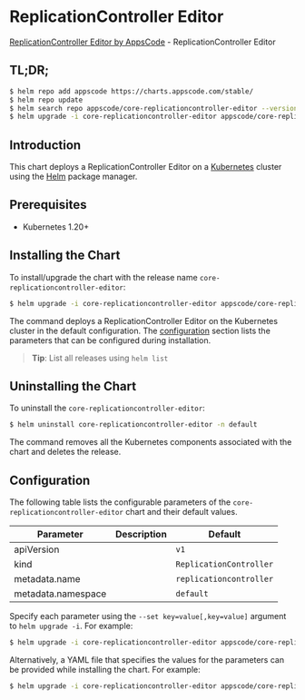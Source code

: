 # ReplicationController Editor

[ReplicationController Editor by AppsCode](https://appscode.com) - ReplicationController Editor

## TL;DR;

```bash
$ helm repo add appscode https://charts.appscode.com/stable/
$ helm repo update
$ helm search repo appscode/core-replicationcontroller-editor --version=v0.26.0
$ helm upgrade -i core-replicationcontroller-editor appscode/core-replicationcontroller-editor -n default --create-namespace --version=v0.26.0
```

## Introduction

This chart deploys a ReplicationController Editor on a [Kubernetes](http://kubernetes.io) cluster using the [Helm](https://helm.sh) package manager.

## Prerequisites

- Kubernetes 1.20+

## Installing the Chart

To install/upgrade the chart with the release name `core-replicationcontroller-editor`:

```bash
$ helm upgrade -i core-replicationcontroller-editor appscode/core-replicationcontroller-editor -n default --create-namespace --version=v0.26.0
```

The command deploys a ReplicationController Editor on the Kubernetes cluster in the default configuration. The [configuration](#configuration) section lists the parameters that can be configured during installation.

> **Tip**: List all releases using `helm list`

## Uninstalling the Chart

To uninstall the `core-replicationcontroller-editor`:

```bash
$ helm uninstall core-replicationcontroller-editor -n default
```

The command removes all the Kubernetes components associated with the chart and deletes the release.

## Configuration

The following table lists the configurable parameters of the `core-replicationcontroller-editor` chart and their default values.

|     Parameter      | Description |              Default               |
|--------------------|-------------|------------------------------------|
| apiVersion         |             | <code>v1</code>                    |
| kind               |             | <code>ReplicationController</code> |
| metadata.name      |             | <code>replicationcontroller</code> |
| metadata.namespace |             | <code>default</code>               |


Specify each parameter using the `--set key=value[,key=value]` argument to `helm upgrade -i`. For example:

```bash
$ helm upgrade -i core-replicationcontroller-editor appscode/core-replicationcontroller-editor -n default --create-namespace --version=v0.26.0 --set apiVersion=v1
```

Alternatively, a YAML file that specifies the values for the parameters can be provided while
installing the chart. For example:

```bash
$ helm upgrade -i core-replicationcontroller-editor appscode/core-replicationcontroller-editor -n default --create-namespace --version=v0.26.0 --values values.yaml
```
